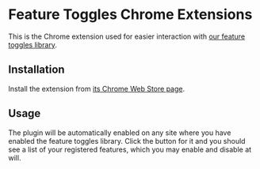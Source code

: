 # Feature Toggles Chrome Extensions

This is the Chrome extension used for easier interaction with
[our feature toggles library](https://github.com/jobilla/feature-toggles).

## Installation

Install the extension from [its Chrome Web Store page](https://chrome.google.com/webstore/detail/feature-toggles/ndgiogfhgafgeniiejaldbngipemjafj).

## Usage

The plugin will be automatically enabled on any site where you have enabled
the feature toggles library. Click the button for it and you should see a list of
your registered features, which you may enable and disable at will.
